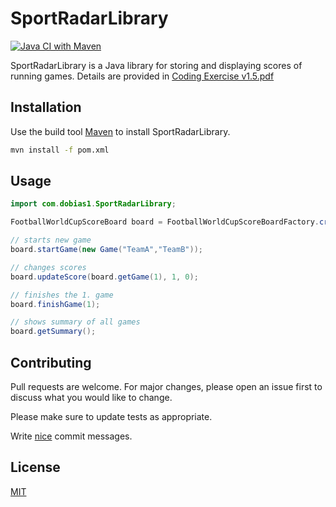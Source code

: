 # SportRadarLibrary

[![Java CI with Maven](https://github.com/Dobias1/SportRadarLibrary/actions/workflows/maven.yml/badge.svg)](https://github.com/Dobias1/SportRadarLibrary/actions/workflows/maven.yml)

SportRadarLibrary is a Java library for storing and displaying scores of running games. Details are provided in [Coding Exercise v1.5.pdf]([https://](https://github.com/Dobias1/SportRadarLibrary/Coding%20Exercise%20v1.5.pdf))

## Installation

Use the build tool [Maven](https://maven.apache.org/) to install SportRadarLibrary.

```bash
mvn install -f pom.xml
```

## Usage

```java
import com.dobias1.SportRadarLibrary;

FootballWorldCupScoreBoard board = FootballWorldCupScoreBoardFactory.createFootballWorldCupScoreBoard();

// starts new game
board.startGame(new Game("TeamA","TeamB"));

// changes scores
board.updateScore(board.getGame(1), 1, 0);

// finishes the 1. game
board.finishGame(1);

// shows summary of all games
board.getSummary();
```

## Contributing

Pull requests are welcome. For major changes, please open an issue first to discuss what you would like to change.

Please make sure to update tests as appropriate.

Write [nice](https://chris.beams.io/posts/git-commit/) commit messages.

## License

[MIT](https://choosealicense.com/licenses/mit/)
